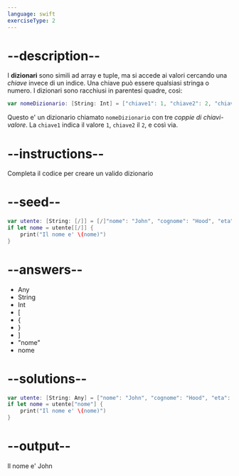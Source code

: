 ```yaml
---
language: swift
exerciseType: 2
---
```


# --description--

I **dizionari** sono simili ad array e tuple, ma si accede ai valori cercando una *chiave* invece di un indice.
Una chiave può essere qualsiasi stringa o numero.
I dizionari sono racchiusi in parentesi quadre, così:
```swift
var nomeDizionario: [String: Int] = ["chiave1": 1, "chiave2": 2, "chiave3": 3]
```
Questo e' un dizionario chiamato `nomeDizionario` con tre *coppie di chiavi-valore*.
La `chiave1` indica il valore `1`, `chiave2` il `2`, e così via.

# --instructions--

Completa il codice per creare un valido dizionario

# --seed--

```swift
var utente: [String: [/]] = [/]"nome": "John", "cognome": "Hood", "eta": 30[/]
if let nome = utente[[/]] {
    print("Il nome e' \(nome)")
}
```

# --answers--

- Any
- String
- Int
- [
- {
- }
- ]
- "nome"
- nome

# --solutions--

```swift
var utente: [String: Any] = ["nome": "John", "cognome": "Hood", "eta": 30]
if let nome = utente["nome"] {
    print("Il nome e' \(nome)")
}
```

# --output--

Il nome e' John
